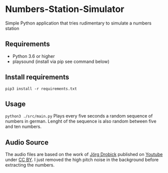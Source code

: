 # Numbers-Station-Simulator
Simple Python application that tries rudimentary to simulate a numbers station

## Requirements
- Python 3.6 or higher
- playsound (install via pip see command below)

## Install requirements
`pip3 install -r requirements.txt`

## Usage
`python3 ./src/main.py`
Plays every five seconds a random sequence of numbers in german.
Lenght of the sequence is also random between five and ten numbers.

## Audio Source
The audio files are based on the work of [Jörg Drobick](http://scz.bplaced.net/) published on [Youtube](https://www.youtube.com/watch?v=9MY8HblDAHQ) under [CC BY](https://creativecommons.org/licenses/by/4.0/).
I just removed the high pitch noise in the background before extracting the numbers.

